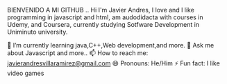 BIENVENIDO A MI GITHUB ..
Hi I'm Javier Andres, I love and I like programming in javascript and html, am audodidacta with courses in Udemy, and Coursera, currently studying Sotfware Development in Uniminuto university.

🌱 I’m currently learning java,C++,Web development,and more.
💬 Ask me about Javascript and more..
📫 How to reach me: javierandresvillaramirez@gmail.com
😄 Pronouns: He/Him
⚡ Fun fact: I like video games
